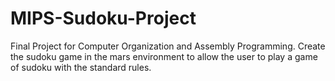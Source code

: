 # MIPS-Sudoku-Project

Final Project for Computer Organization and Assembly Programming. Create the sudoku game in the mars environment to allow the user to play a game of sudoku with the standard rules. 
